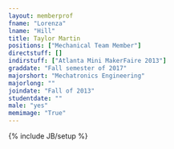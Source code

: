 ```yaml
---
layout: memberprof
fname: "Lorenza"
lname: "Hill"
title: Taylor Martin
positions: ["Mechanical Team Member"]
directstuff: []
indirstuff: ["Atlanta Mini MakerFaire 2013"]
graddate: "Fall semester of 2017"
majorshort: "Mechatronics Engineering"
majorlong: ""
joindate: "Fall of 2013"
studentdate: ""
male: "yes"
memimage: "True"
---
```

{% include JB/setup %}
